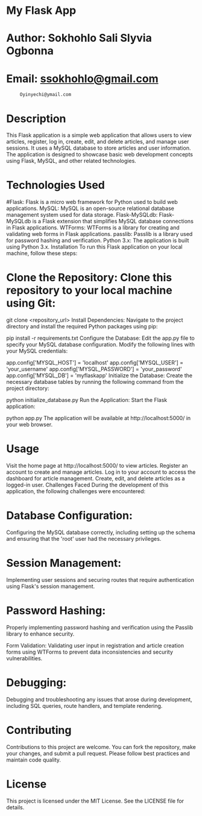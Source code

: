 # My Flask App
# Author: Sokhohlo Sali Slyvia Ogbonna
# Email: ssokhohlo@gmail.com
         Oyinyechi@ymail.com

# Description
This Flask application is a simple web application that allows users to view articles, register, log in, create, edit, and delete articles, and manage user sessions. It uses a MySQL database to store articles and user information. The application is designed to showcase basic web development concepts using Flask, MySQL, and other related technologies.

# Technologies Used
#Flask: Flask is a micro web framework for Python used to build web applications.
MySQL: MySQL is an open-source relational database management system used for data storage.
Flask-MySQLdb: Flask-MySQLdb is a Flask extension that simplifies MySQL database connections in Flask applications.
WTForms: WTForms is a library for creating and validating web forms in Flask applications.
passlib: Passlib is a library used for password hashing and verification.
Python 3.x: The application is built using Python 3.x.
Installation
To run this Flask application on your local machine, follow these steps:

# Clone the Repository: Clone this repository to your local machine using Git:

git clone <repository_url>
Install Dependencies: Navigate to the project directory and install the required Python packages using pip:

pip install -r requirements.txt
Configure the Database: Edit the app.py file to specify your MySQL database configuration. Modify the following lines with your MySQL credentials:

app.config['MYSQL_HOST'] = 'localhost'
app.config['MYSQL_USER'] = 'your_username'
app.config['MYSQL_PASSWORD'] = 'your_password'
app.config['MYSQL_DB'] = 'myflaskapp'
Initialize the Database: Create the necessary database tables by running the following command from the project directory:

python initialize_database.py
Run the Application: Start the Flask application:

python app.py
The application will be available at http://localhost:5000/ in your web browser.

# Usage
Visit the home page at http://localhost:5000/ to view articles.
Register an account to create and manage articles.
Log in to your account to access the dashboard for article management.
Create, edit, and delete articles as a logged-in user.
Challenges Faced
During the development of this application, the following challenges were encountered:

# Database Configuration: 
Configuring the MySQL database correctly, including setting up the schema and ensuring that the 'root' user had the necessary privileges.

# Session Management: 
Implementing user sessions and securing routes that require authentication using Flask's session management.

# Password Hashing:
Properly implementing password hashing and verification using the Passlib library to enhance security.

Form Validation: Validating user input in registration and article creation forms using WTForms to prevent data inconsistencies and security vulnerabilities.

# Debugging:
Debugging and troubleshooting any issues that arose during development, including SQL queries, route handlers, and template rendering.

# Contributing
Contributions to this project are welcome. You can fork the repository, make your changes, and submit a pull request. Please follow best practices and maintain code quality.

# License
This project is licensed under the MIT License. See the LICENSE file for details.
